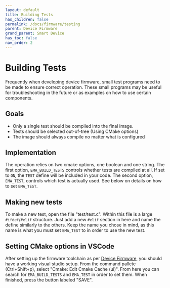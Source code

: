 ```yaml
---
layout: default
title: Building Tests
has_children: false
permalink: /docs/firmware/testing
parent: Device Firmware
grand_parent: Smart Device
has_toc: false
nav_order: 2
---
```


# Building Tests

Frequently when developing device firmware, small test programs need to be made to ensure correct operation. These small programs may be useful for troubleshooting in the future or as examples on how to use certain components.

## Goals
- Only a single test should be compiled into the final image.
- Tests should be selected out-of-tree (Using CMake options)
- The image should always compile no matter what is configured

## Implementation
The operation relies on two cmake options, one boolean and one string. The first option, `EMA_BUILD_TESTS` controls whether tests are compiled at all. If set to `ON`, the `TEST` define will be included in your code. The second option, `EMA_TEST`, controls which test is actually used. See below on details on how to set `EMA_TEST`.

## Making new tests
To make a new test, open the file "test/test.c". Within this file is a large `#ifdef`/`#elif` structure. Just add a new `#elif` section in here and name the define similarly to the others. Keep the name you chose in mind, as this name is what you must set `EMA_TEST` to in order to use the new test.

## Setting CMake options in VSCode
After setting up the firmware toolchain as per [Device Firmware](/docs/firmware), you should have a working visual studio setup. From the command pallete (Ctrl+Shift+p), select "Cmake: Edit Cmake Cache (ui)". From here you can search for `EMA_BUILD_TESTS` and `EMA_TEST` in order to set them. When finished, press the button labeled "SAVE".